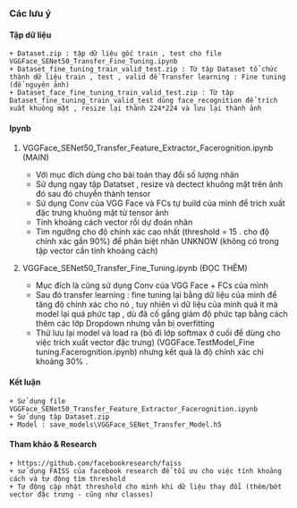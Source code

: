 ### Các lưu ý

#### Tập dữ liệu 
    + Dataset.zip : tập dữ liệu gốc train , test cho file VGGFace_SENet50_Transfer_Fine_Tuning.ipynb 
    + Dataset_fine_tuning_train_valid_test.zip : Từ tập Dataset tổ chức thành dữ liệu train , test , valid để Transfer learning : Fine tuning (để nguyên ảnh)
    + Dataset_face_fine_tuning_train_valid_test.zip : Từ tập Dataset_fine_tuning_train_valid_test dùng face_recognition để trích xuất khuông mặt , resize lại thành 224*224 và lưu lại thành ảnh 

#### Ipynb
1. VGGFace_SENet50_Transfer_Feature_Extractor_Facerognition.ipynb (MAIN)
    + Với mục đích dùng cho bài toán thay đổi số lượng nhãn 
    + Sử dụng ngay tập Datatset , resize và dectect khuông mặt trên ảnh đó sau đó chuyển thành tensor 
    + Sử dụng Conv của VGG Face và FCs tự build của mình để trích xuất đặc trưng khuông mặt từ tensor ảnh 
    + Tính khoảng cách vector rồi dự đoán nhãn 
    + Tìm ngưỡng cho độ chính xác cao nhất (threshold = 15 . cho độ chính xác gần 90%) để phân biệt nhãn UNKNOW (không có trong tập vector cần tính khoảng cách)

2. VGGFace_SENet50_Transfer_Fine_Tuning.ipynb (ĐỌC THÊM)
    + Mục đích là cũng sử dụng Conv của VGG Face + FCs của mình 
    + Sau đó transfer learning : fine tuning lại bằng dữ liệu của mình để tăng độ chính xác cho nó , tuy nhiên vì dữ liệu của mình quá ít mà model lại quá phức tạp , dù đã cố gắng giảm độ phức tạp bằng cách thêm các lớp Dropdown nhưng vẫn bị overfitting 
    + Thử lưu lại model và load ra (bỏ đi lớp softmax ở cuối để dùng cho việc trích xuất vector đặc trưng) (VGGFace.TestModel_Fine tuning.Facerognition.ipynb)
    nhưng kết quả là độ chính xác chỉ khoảng 30% . 

#### Kết luận 
    + Sử dụng file VGGFace_SENet50_Transfer_Feature_Extractor_Facerognition.ipynb
    + Sử dụng tập Dataset.zip
    + Model : save_models\VGGFace_SENet_Transfer_Model.h5

#### Tham khảo & Research  
    + https://github.com/facebookresearch/faiss
    + sử dụng FAISS của facebook research để tối ưu cho việc tính khoảng cách và tự động tìm threshold
    + Tự động cập nhật threshold cho mình khi dữ liệu thay đổi (thêm/bớt vector đặc trưng - cũng như classes)
